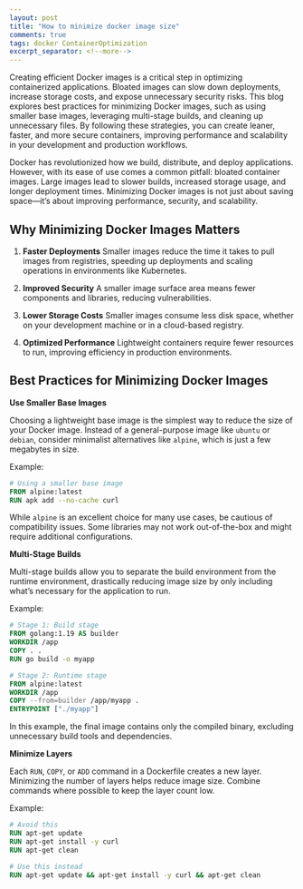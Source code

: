 ```yaml
---
layout: post
title: "How to minimize docker image size"
comments: true
tags: docker ContainerOptimization
excerpt_separator: <!--more-->
---
```


Creating efficient Docker images is a critical step in optimizing containerized applications. Bloated images can slow down deployments, increase storage costs, and expose unnecessary security risks. This blog explores best practices for minimizing Docker images, such as using smaller base images, leveraging multi-stage builds, and cleaning up unnecessary files. By following these strategies, you can create leaner, faster, and more secure containers, improving performance and scalability in your development and production workflows.
<!--more-->

Docker has revolutionized how we build, distribute, and deploy applications. However, with its ease of use comes a common pitfall: bloated container images. Large images lead to slower builds, increased storage usage, and longer deployment times. Minimizing Docker images is not just about saving space—it’s about improving performance, security, and scalability.

## Why Minimizing Docker Images Matters

1. **Faster Deployments**
Smaller images reduce the time it takes to pull images from registries, speeding up deployments and scaling operations in environments like Kubernetes.

2. **Improved Security**
A smaller image surface area means fewer components and libraries, reducing vulnerabilities.

3. **Lower Storage Costs**
Smaller images consume less disk space, whether on your development machine or in a cloud-based registry.

4. **Optimized Performance**
Lightweight containers require fewer resources to run, improving efficiency in production environments.

## Best Practices for Minimizing Docker Images

**Use Smaller Base Images** 

Choosing a lightweight base image is the simplest way to reduce the size of your Docker image. Instead of a general-purpose image like `ubuntu` or `debian`, consider minimalist alternatives like `alpine`, which is just a few megabytes in size.

Example:

```dockerfile
# Using a smaller base image
FROM alpine:latest
RUN apk add --no-cache curl
```

While `alpine` is an excellent choice for many use cases, be cautious of compatibility issues. Some libraries may not work out-of-the-box and might require additional configurations.

**Multi-Stage Builds** 

Multi-stage builds allow you to separate the build environment from the runtime environment, drastically reducing image size by only including what’s necessary for the application to run.

Example:

```dockerfile
# Stage 1: Build stage
FROM golang:1.19 AS builder
WORKDIR /app
COPY . .
RUN go build -o myapp

# Stage 2: Runtime stage
FROM alpine:latest
WORKDIR /app
COPY --from=builder /app/myapp .
ENTRYPOINT ["./myapp"]
```

In this example, the final image contains only the compiled binary, excluding unnecessary build tools and dependencies.

**Minimize Layers** 

Each `RUN`, `COPY`, or `ADD` command in a Dockerfile creates a new layer. Minimizing the number of layers helps reduce image size. Combine commands where possible to keep the layer count low.

Example:

```dockerfile
# Avoid this
RUN apt-get update
RUN apt-get install -y curl
RUN apt-get clean

# Use this instead
RUN apt-get update && apt-get install -y curl && apt-get clean
```

